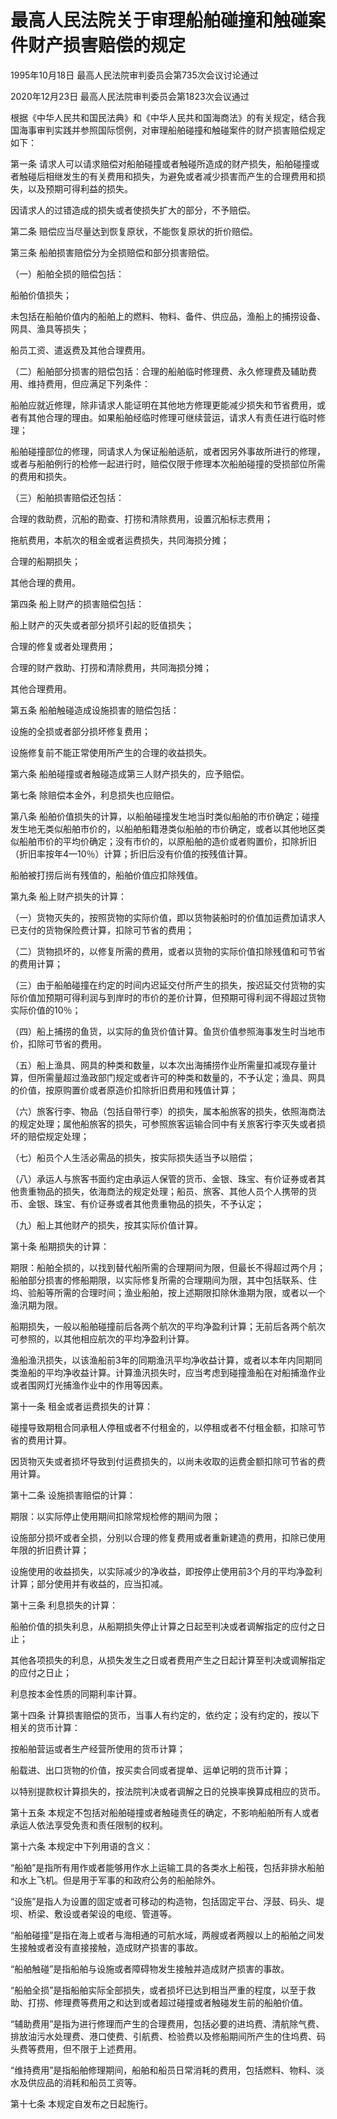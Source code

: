 # 最高人民法院关于审理船舶碰撞和触碰案件财产损害赔偿的规定

1995年10月18日 最高人民法院审判委员会第735次会议讨论通过

2020年12月23日 最高人民法院审判委员会第1823次会议通过



根据《中华人民共和国民法典》和《中华人民共和国海商法》的有关规定，结合我国海事审判实践并参照国际惯例，对审理船舶碰撞和触碰案件的财产损害赔偿规定如下：

第一条 请求人可以请求赔偿对船舶碰撞或者触碰所造成的财产损失，船舶碰撞或者触碰后相继发生的有关费用和损失，为避免或者减少损害而产生的合理费用和损失，以及预期可得利益的损失。

因请求人的过错造成的损失或者使损失扩大的部分，不予赔偿。

第二条 赔偿应当尽量达到恢复原状，不能恢复原状的折价赔偿。

第三条 船舶损害赔偿分为全损赔偿和部分损害赔偿。

（一）船舶全损的赔偿包括：

船舶价值损失；

未包括在船舶价值内的船舶上的燃料、物料、备件、供应品，渔船上的捕捞设备、网具、渔具等损失；

船员工资、遣返费及其他合理费用。

（二）船舶部分损害的赔偿包括：合理的船舶临时修理费、永久修理费及辅助费用、维持费用，但应满足下列条件：

船舶应就近修理，除非请求人能证明在其他地方修理更能减少损失和节省费用，或者有其他合理的理由。如果船舶经临时修理可继续营运，请求人有责任进行临时修理；

船舶碰撞部位的修理，同请求人为保证船舶适航，或者因另外事故所进行的修理，或者与船舶例行的检修一起进行时，赔偿仅限于修理本次船舶碰撞的受损部位所需的费用和损失。

（三）船舶损害赔偿还包括：

合理的救助费，沉船的勘查、打捞和清除费用，设置沉船标志费用；

拖航费用，本航次的租金或者运费损失，共同海损分摊；

合理的船期损失；

其他合理的费用。

第四条 船上财产的损害赔偿包括：

船上财产的灭失或者部分损坏引起的贬值损失；

合理的修复或者处理费用；

合理的财产救助、打捞和清除费用，共同海损分摊；

其他合理费用。

第五条 船舶触碰造成设施损害的赔偿包括：

设施的全损或者部分损坏修复费用；

设施修复前不能正常使用所产生的合理的收益损失。

第六条 船舶碰撞或者触碰造成第三人财产损失的，应予赔偿。

第七条 除赔偿本金外，利息损失也应赔偿。

第八条 船舶价值损失的计算，以船舶碰撞发生地当时类似船舶的市价确定；碰撞发生地无类似船舶市价的，以船舶船籍港类似船舶的市价确定，或者以其他地区类似船舶市价的平均价确定；没有市价的，以原船舶的造价或者购置价，扣除折旧（折旧率按年4—10％）计算；折旧后没有价值的按残值计算。

船舶被打捞后尚有残值的，船舶价值应扣除残值。

第九条 船上财产损失的计算：

（一）货物灭失的，按照货物的实际价值，即以货物装船时的价值加运费加请求人已支付的货物保险费计算，扣除可节省的费用；

（二）货物损坏的，以修复所需的费用，或者以货物的实际价值扣除残值和可节省的费用计算；

（三）由于船舶碰撞在约定的时间内迟延交付所产生的损失，按迟延交付货物的实际价值加预期可得利润与到岸时的市价的差价计算，但预期可得利润不得超过货物实际价值的10％；

（四）船上捕捞的鱼货，以实际的鱼货价值计算。鱼货价值参照海事发生时当地市价，扣除可节省的费用。

（五）船上渔具、网具的种类和数量，以本次出海捕捞作业所需量扣减现存量计算，但所需量超过渔政部门规定或者许可的种类和数量的，不予认定；渔具、网具的价值，按原购置价或者原造价扣除折旧费用和残值计算；

（六）旅客行李、物品（包括自带行李）的损失，属本船旅客的损失，依照海商法的规定处理；属他船旅客的损失，可参照旅客运输合同中有关旅客行李灭失或者损坏的赔偿规定处理；

（七）船员个人生活必需品的损失，按实际损失适当予以赔偿；

（八）承运人与旅客书面约定由承运人保管的货币、金银、珠宝、有价证券或者其他贵重物品的损失，依海商法的规定处理；船员、旅客、其他人员个人携带的货币、金银、珠宝、有价证券或者其他贵重物品的损失，不予认定；

（九）船上其他财产的损失，按其实际价值计算。

第十条 船期损失的计算：

期限：船舶全损的，以找到替代船所需的合理期间为限，但最长不得超过两个月；船舶部分损害的修船期限，以实际修复所需的合理期间为限，其中包括联系、住坞、验船等所需的合理时间；渔业船舶，按上述期限扣除休渔期为限，或者以一个渔汛期为限。

船期损失，一般以船舶碰撞前后各两个航次的平均净盈利计算；无前后各两个航次可参照的，以其他相应航次的平均净盈利计算。

渔船渔汛损失，以该渔船前3年的同期渔汛平均净收益计算，或者以本年内同期同类渔船的平均净收益计算。计算渔汛损失时，应当考虑到碰撞渔船在对船捕渔作业或者围网灯光捕渔作业中的作用等因素。

第十一条 租金或者运费损失的计算：

碰撞导致期租合同承租人停租或者不付租金的，以停租或者不付租金额，扣除可节省的费用计算。

因货物灭失或者损坏导致到付运费损失的，以尚未收取的运费金额扣除可节省的费用计算。

第十二条 设施损害赔偿的计算：

期限：以实际停止使用期间扣除常规检修的期间为限；

设施部分损坏或者全损，分别以合理的修复费用或者重新建造的费用，扣除已使用年限的折旧费计算；

设施使用的收益损失，以实际减少的净收益，即按停止使用前3个月的平均净盈利计算；部分使用并有收益的，应当扣减。

第十三条 利息损失的计算：

船舶价值的损失利息，从船期损失停止计算之日起至判决或者调解指定的应付之日止；

其他各项损失的利息，从损失发生之日或者费用产生之日起计算至判决或调解指定的应付之日止；

利息按本金性质的同期利率计算。

第十四条 计算损害赔偿的货币，当事人有约定的，依约定；没有约定的，按以下相关的货币计算：

按船舶营运或者生产经营所使用的货币计算；

船载进、出口货物的价值，按买卖合同或者提单、运单记明的货币计算；

以特别提款权计算损失的，按法院判决或者调解之日的兑换率换算成相应的货币。

第十五条 本规定不包括对船舶碰撞或者触碰责任的确定，不影响船舶所有人或者承运人依法享受免责和责任限制的权利。

第十六条 本规定中下列用语的含义：

“船舶”是指所有用作或者能够用作水上运输工具的各类水上船筏，包括非排水船舶和水上飞机。但是用于军事的和政府公务的船舶除外。

“设施”是指人为设置的固定或者可移动的构造物，包括固定平台、浮鼓、码头、堤坝、桥梁、敷设或者架设的电缆、管道等。

“船舶碰撞”是指在海上或者与海相通的可航水域，两艘或者两艘以上的船舶之间发生接触或者没有直接接触，造成财产损害的事故。

“船舶触碰”是指船舶与设施或者障碍物发生接触并造成财产损害的事故。

“船舶全损”是指船舶实际全部损失，或者损坏已达到相当严重的程度，以至于救助、打捞、修理费等费用之和达到或者超过碰撞或者触碰发生前的船舶价值。

“辅助费用”是指为进行修理而产生的合理费用，包括必要的进坞费、清航除气费、排放油污水处理费、港口使费、引航费、检验费以及修船期间所产生的住坞费、码头费等费用，但不限于上述费用。

“维持费用”是指船舶修理期间，船舶和船员日常消耗的费用，包括燃料、物料、淡水及供应品的消耗和船员工资等。

第十七条 本规定自发布之日起施行。